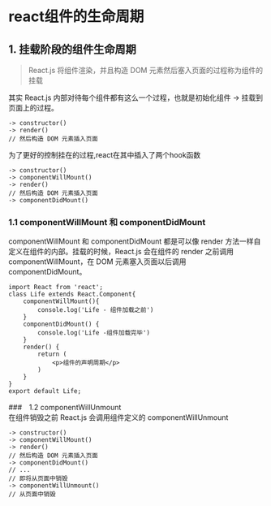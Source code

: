 # react组件的生命周期  
## 1. 挂载阶段的组件生命周期
>React.js 将组件渲染，并且构造 DOM 元素然后塞入页面的过程称为组件的挂载  

其实 React.js 内部对待每个组件都有这么一个过程，也就是初始化组件 -> 挂载到页面上的过程。  
```
-> constructor()
-> render()
// 然后构造 DOM 元素插入页面
```
为了更好的控制挂在的过程,react在其中插入了两个hook函数
```
-> constructor()
-> componentWillMount()
-> render()
// 然后构造 DOM 元素插入页面
-> componentDidMount()
```  

### 1.1 componentWillMount  和 componentDidMount    

componentWillMount 和 componentDidMount 都是可以像 render 方法一样自定义在组件的内部。挂载的时候，React.js 会在组件的 render 之前调用 componentWillMount，在 DOM 元素塞入页面以后调用 componentDidMount。  

```
import React from 'react';
class Life extends React.Component{
    componentWillMount(){
        console.log('Life - 组件加载之前')
    }
    componentDidMount() {
        console.log('Life -组件加载完毕')
    }
    render() {
        return (
            <p>组件的声明周期</p>
        )
    }
}
export default Life;
```  

###　1.2 componentWillUnmount  
在组件销毁之前 React.js 会调用组件定义的 componentWillUnmount  

```
-> constructor()
-> componentWillMount()
-> render()
// 然后构造 DOM 元素插入页面
-> componentDidMount()
// ...
// 即将从页面中销毁
-> componentWillUnmount()
// 从页面中销毁
```
